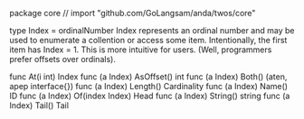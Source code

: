 package core // import "github.com/GoLangsam/anda/twos/core"

type Index = ordinalNumber
    Index represents an ordinal number and may be used to enumerate a collention
    or access some item. Intentionally, the first item has Index = 1. This is
    more intuitive for users. (Well, programmers prefer offsets over ordinals).


func At(i int) Index
func (a Index) AsOffset() int
func (a Index) Both() (aten, apep interface{})
func (a Index) Length() Cardinality
func (a Index) Name() ID
func (a Index) Of(index Index) Head
func (a Index) String() string
func (a Index) Tail() Tail

